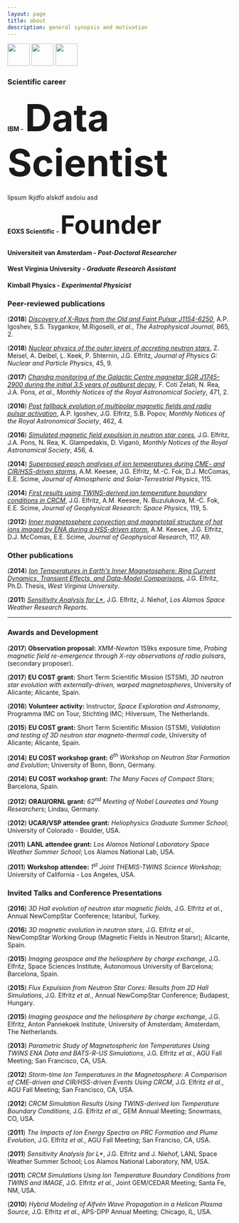 ```yaml
---
layout: page
title: about
description: general synopsis and motivation
---
```


<a href="https://www.linkedin.com/in/justinelfritz/"><img src="https://mag06.github.io/linkedin_circ.svg" width="50" height="50"></a> <a href="https://www.researchgate.net/profile/Justin_Elfritz"><img src="https://mag06.github.io/ResearchGate2.png" width="50" height="50"></a> <a href="https://scholar.google.com/citations?user=TikZtJcAAAAJ&hl=en"><img src="https://mag06.github.io/google_cite1.png" width="50" height="50"></a> 

### Scientific career

#### **IBM** - <span style="font-size:6em; font-style:italics">Data Scientist</span>
lipsum lkjdfo alskdf asdoiu asd

#### **EOXS Scientific** - <span style="font-size:4em; font-style:italics">Founder</span>

#### **Universiteit van Amsterdam** - *Post-Doctoral Researcher*

#### **West Virginia University** - *Graduate Research Assistant*

#### **Kimball Physics** - *Experimental Physicist*


### Peer-reviewed publications

(**2018**) [*Discovery of X-Rays from the Old and Faint Pulsar J1154-6250*](https://ui.adsabs.harvard.edu/abs/2018ApJ...865..116I), A.P. Igoshev, S.S. Tsygankov, M.Rigoselli, *et al.*, *The Astrophysical Journal*, 865, 2.

(**2018**) [*Nuclear physics of the outer layers of accreting neutron stars*](https://ui.adsabs.harvard.edu/abs/2018JPhG...45i3001M), Z. Meisel, A. Deibel, L. Keek, P. Shternin, J.G. Elfritz, *Journal of Physics G: Nuclear and Particle Physics*, 45, 9. 

(**2017**) [*Chandra monitoring of the Galactic Centre magnetar SGR J1745-2900 during the initial 3.5 years of outburst decay*](https://ui.adsabs.harvard.edu/abs/2017MNRAS.471.1819C), F. Coti Zelati, N. Rea, J.A. Pons, *et al.*, *Monthly Notices of the Royal Astronomical Society*, 471, 2.

(**2016**) [*Post fallback evolution of multipolar magnetic fields and radio pulsar activation*](https://ui.adsabs.harvard.edu/abs/2016MNRAS.462.3689I), A.P. Igoshev, J.G. Elfritz, S.B. Popov, *Monthly Notices of the Royal Astronomical Society*, 462, 4.

(**2016**) [*Simulated magnetic field expulsion in neutron star cores*](https://ui.adsabs.harvard.edu/abs/2016MNRAS.456.4461E), J.G. Elfritz, J.A. Pons, N. Rea, K. Glampedakis, D. Viganò, *Monthly Notices of the Royal Astronomical Society*, 456, 4.

(**2014**) [*Superposed epoch analyses of ion temperatures during CME- and CIR/HSS-driven storms*](https://ui.adsabs.harvard.edu/abs/2014JASTP.115...67K), A.M. Keesee, J.G. Elfritz, M.-C. Fok, D.J. McComas, E.E. Scime, *Journal of Atmospheric and Solar-Terrestrial Physics*, 115. 

(**2014**) [*First results using TWINS-derived ion temperature boundary conditions in CRCM*](https://ui.adsabs.harvard.edu/abs/2014JGRA..119.3345E), J.G. Elfritz, A.M. Keesee, N. Buzulukova, M.-C. Fok, E.E. Scime, *Journal of Geophysical Research: Space Physics*, 119, 5.

(**2012**) [*Inner magnetosphere convection and magnetotail structure of hot ions imaged by ENA during a HSS-driven storm*](https://ui.adsabs.harvard.edu/abs/2012JGRA..117.0L06K), A.M. Keesee, J.G. Elfritz, D.J. McComas, E.E. Scime, *Journal of Geophysical Research*, 117, A9.

### Other publications

(**2014**) [*Ion Temperatures in Earth's Inner Magnetosphere: Ring Current Dynamics, Transient Effects, and Data-Model Comparisons*](https://researchrepository.wvu.edu/etd/563/), J.G. Elfritz, Ph.D. Thesis, *West Virginia University*. 

(**2011**) [*Sensitivity Analysis for L\**](https://www.lanl.gov/projects/national-security-education-center/space-earth-center/space-weather-school/papers-reports.php), J.G. Elfritz, J. Niehof, *Los Alamos Space Weather Research Reports*. 

---

### Awards and Development

(**2017**) **Observation proposal:** *XMM-Newton* 159ks exposure time, *Probing magnetic field re-emergence through X-ray observations of radio pulsars*, (secondary proposer).   

(**2017**) **EU COST grant:** Short Term Scientific Mission (STSM), *3D neutron star evolution with externally-driven, warped magnetospheres*, University of Alicante; Alicante, Spain. 

(**2016**) **Volunteer activity:** Instructor, *Space Exploration and Astronomy*, Programma IMC on Tour, Stichting IMC; Hilversum, The Netherlands.

(**2015**) **EU COST grant:** Short Term Scientific Mission (STSM), *Validation and testing of 3D neutron star magneto-thermal code*, University of Alicante; Alicante, Spain.

(**2014**) **EU COST workshop grant:** *6<sup>th</sup> Workshop on Neutron Star Formation and Evolution*; University of Bonn, Bonn, Germany.

(**2014**) **EU COST workshop grant:** *The Many Faces of Compact Stars*; Barcelona, Spain.

(**2012**) **ORAU/ORNL grant:** *62<sup>nd</sup> Meeting of Nobel Laureates and Young Researchers*; Lindau, Germany.

(**2012**) **UCAR/VSP attendee grant:** *Heliophysics Graduate Summer School*; University of Colorado - Boulder, USA.

(**2011**) **LANL attendee grant:** *Los Alamos National Laboratory Space Weather Summer School*; Los Alamos National Lab, USA.

(**2011**) **Workshop attendee:** *1<sup>st</sup> Joint THEMIS-TWINS Science Workshop*; University of California - Los Angeles, USA.


### Invited Talks and Conference Presentations

(**2016**) *3D Hall evolution of neutron star magnetic fields*, J.G. Elfritz *et al.*, Annual NewCompStar Conference; Istanbul, Turkey.

(**2016**) *3D magnetic evolution in neutron stars*, J.G. Elfritz *et al.*, NewCompStar Working Group (Magnetic Fields in Neutron Starsr); Alicante, Spain.

(**2015**) *Imaging geospace and the heliosphere by charge exchange*, J.G. Elfritz, Space Sciences Institute, Autonomous University of Barcelona; Barcelona, Spain.

(**2015**) *Flux Expulsion from Neutron Star Cores: Results from 2D Hall Simulations*, J.G. Elfritz *et al.*, Annual NewCompStar Conference; Budapest, Hungary.

(**2015**) *Imaging geospace and the heliosphere by charge exchange*, J.G. Elfritz, Anton Pannekoek Institute, University of Amsterdam; Amsterdam, The Netherlands.

(**2013**) *Parametric Study of Magnetospheric Ion Temperatures Using TWINS ENA Data and BATS-R-US Simulations*, J.G. Elfritz *et al.*, AGU Fall Meeting; San Francisco, CA, USA.

(**2012**) *Storm-time Ion Temperatures in the Magnetosphere: A Comparison of CME-driven and CIR/HSS-driven Events Using CRCM*, J.G. Elfritz *et al.*, AGU Fall Meeting; San Francisco, CA, USA.

(**2012**) *CRCM Simulation Results Using TWINS-derived Ion Temperature Boundary Conditions*, J.G. Elfritz *et al.*, GEM Annual Meeting; Snowmass, CO, USA.

(**2011**) *The Impacts of Ion Energy Spectra on PRC Formation and Plume Evolution*, J.G. Elfritz *et al.*, AGU Fall Meeting; San Franciso, CA, USA.

(**2011**) *Sensitivity Analysis for L\**, J.G. Elfritz and J. Niehof, LANL Space Weather Summer School; Los Alamos National Laboratory, NM, USA.

(**2011**) *CRCM Simulations Using Ion Temperature Boundary Conditions from TWINS and IMAGE*, J.G. Elfritz *et al.*, Joint GEM/CEDAR Meeting; Santa Fe, NM, USA.

(**2010**) *Hybrid Modeling of Alfvén Wave Propagation in a Helicon Plasma Source*, J.G. Elfritz *et al.*, APS-DPP Annual Meeting; Chicago, IL, USA.